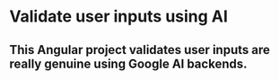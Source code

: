 # Validate user inputs using AI

## This Angular project validates user inputs are really genuine using Google AI backends.

